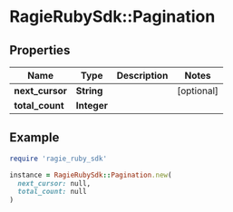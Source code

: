 # RagieRubySdk::Pagination

## Properties

| Name | Type | Description | Notes |
| ---- | ---- | ----------- | ----- |
| **next_cursor** | **String** |  | [optional] |
| **total_count** | **Integer** |  |  |

## Example

```ruby
require 'ragie_ruby_sdk'

instance = RagieRubySdk::Pagination.new(
  next_cursor: null,
  total_count: null
)
```

